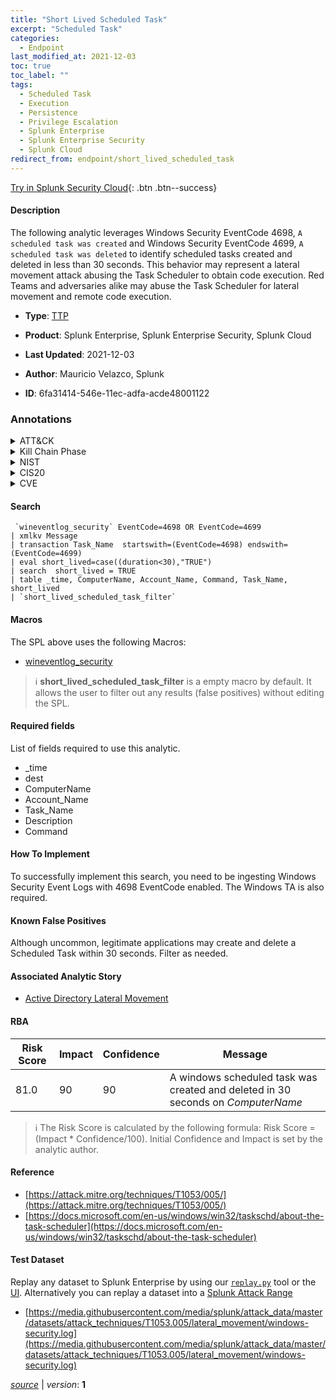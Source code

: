 ```yaml
---
title: "Short Lived Scheduled Task"
excerpt: "Scheduled Task"
categories:
  - Endpoint
last_modified_at: 2021-12-03
toc: true
toc_label: ""
tags:
  - Scheduled Task
  - Execution
  - Persistence
  - Privilege Escalation
  - Splunk Enterprise
  - Splunk Enterprise Security
  - Splunk Cloud
redirect_from: endpoint/short_lived_scheduled_task
---
```




[Try in Splunk Security Cloud](https://www.splunk.com/en_us/cyber-security.html){: .btn .btn--success}

#### Description

The following analytic leverages Windows Security EventCode 4698, `A scheduled task was created` and Windows Security EventCode 4699, `A scheduled task was deleted` to identify scheduled tasks created and deleted in less than 30 seconds. This behavior may represent a lateral movement attack abusing the Task Scheduler to obtain code execution. Red Teams and adversaries alike may abuse the Task Scheduler for lateral movement and remote code execution.

- **Type**: [TTP](https://github.com/splunk/security_content/wiki/Detection-Analytic-Types)
- **Product**: Splunk Enterprise, Splunk Enterprise Security, Splunk Cloud

- **Last Updated**: 2021-12-03
- **Author**: Mauricio Velazco, Splunk
- **ID**: 6fa31414-546e-11ec-adfa-acde48001122

### Annotations
<details>
  <summary>ATT&CK</summary>

<div markdown="1">

#### [ATT&CK](https://attack.mitre.org/)

| ID          | Technique   | Tactic         |
| ----------- | ----------- |--------------- |
| [T1053.005](https://attack.mitre.org/techniques/T1053/005/) | Scheduled Task | Execution, Persistence, Privilege Escalation |

</div>
</details>


<details>
  <summary>Kill Chain Phase</summary>

<div markdown="1">

* Exploitation


</div>
</details>


<details>
  <summary>NIST</summary>

<div markdown="1">



</div>
</details>

<details>
  <summary>CIS20</summary>

<div markdown="1">



</div>
</details>

<details>
  <summary>CVE</summary>

<div markdown="1">


</div>
</details>


#### Search

```
 `wineventlog_security` EventCode=4698 OR EventCode=4699 
| xmlkv Message 
| transaction Task_Name  startswith=(EventCode=4698) endswith=(EventCode=4699) 
| eval short_lived=case((duration<30),"TRUE") 
| search  short_lived = TRUE 
| table _time, ComputerName, Account_Name, Command, Task_Name, short_lived 
| `short_lived_scheduled_task_filter` 
```

#### Macros
The SPL above uses the following Macros:
* [wineventlog_security](https://github.com/splunk/security_content/blob/develop/macros/wineventlog_security.yml)

> :information_source:
> **short_lived_scheduled_task_filter** is a empty macro by default. It allows the user to filter out any results (false positives) without editing the SPL.



#### Required fields
List of fields required to use this analytic.
* _time
* dest
* ComputerName
* Account_Name
* Task_Name
* Description
* Command



#### How To Implement
To successfully implement this search, you need to be ingesting Windows Security Event Logs with 4698 EventCode enabled. The Windows TA is also required.
#### Known False Positives
Although uncommon, legitimate applications may create and delete a Scheduled Task within 30 seconds. Filter as needed.

#### Associated Analytic Story
* [Active Directory Lateral Movement](/stories/active_directory_lateral_movement)




#### RBA

| Risk Score  | Impact      | Confidence   | Message      |
| ----------- | ----------- |--------------|--------------|
| 81.0 | 90 | 90 | A windows scheduled task was created and deleted in 30 seconds on $ComputerName$ |


> :information_source:
> The Risk Score is calculated by the following formula: Risk Score = (Impact * Confidence/100). Initial Confidence and Impact is set by the analytic author.


#### Reference

* [https://attack.mitre.org/techniques/T1053/005/](https://attack.mitre.org/techniques/T1053/005/)
* [https://docs.microsoft.com/en-us/windows/win32/taskschd/about-the-task-scheduler](https://docs.microsoft.com/en-us/windows/win32/taskschd/about-the-task-scheduler)



#### Test Dataset
Replay any dataset to Splunk Enterprise by using our [`replay.py`](https://github.com/splunk/attack_data#using-replaypy) tool or the [UI](https://github.com/splunk/attack_data#using-ui).
Alternatively you can replay a dataset into a [Splunk Attack Range](https://github.com/splunk/attack_range#replay-dumps-into-attack-range-splunk-server)

* [https://media.githubusercontent.com/media/splunk/attack_data/master/datasets/attack_techniques/T1053.005/lateral_movement/windows-security.log](https://media.githubusercontent.com/media/splunk/attack_data/master/datasets/attack_techniques/T1053.005/lateral_movement/windows-security.log)



[*source*](https://github.com/splunk/security_content/tree/develop/detections/endpoint/short_lived_scheduled_task.yml) \| *version*: **1**
